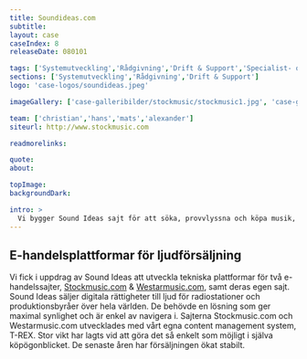 ```yaml
---
title: Soundideas.com
subtitle:
layout: case
caseIndex: 8
releaseDate: 080101

tags: ['Systemutveckling','Rådgivning','Drift & Support','Specialist- och projektstöd','Systemförvaltning']
sections: ['Systemutveckling','Rådgivning','Drift & Support']
logo: 'case-logos/soundideas.jpeg'

imageGallery: ['case-galleribilder/stockmusic/stockmusic1.jpg', 'case-galleribilder/stockmusic/stockmusic2.jpg', 'case-galleribilder/stockmusic/stockmusic3.jpg']

team: ['christian','hans','mats','alexander']
siteurl: http://www.stockmusic.com

readmorelinks:

quote:
about:

topImage:
backgroundDark:

intro: >
  Vi bygger Sound Ideas sajt för att söka, provvlyssna och köpa musik, ljudeffekter och produktionselement.
---
```


## E-handelsplattformar för ljudförsäljning
Vi fick i uppdrag av Sound Ideas att utveckla tekniska plattformar för två e-handelssajter, <a href="http://www.stockmusic.com" target="_blank">Stockmusic.com</a> & <a href="http://www.westarmusic.com" target="_blank">Westarmusic.com</a>, samt deras egen sajt. 
Sound Ideas säljer digitala rättigheter till ljud för radiostationer och produktionsbyråer över hela världen. De behövde en lösning som ger maximal synlighet och är enkel av navigera i. Sajterna Stockmusic.com och Westarmusic.com utvecklades med vårt egna content management system, T-REX. Stor vikt har lagts vid att göra det så enkelt som möjligt i själva köpögonblicket. De senaste åren har försäljningen ökat stabilt.
